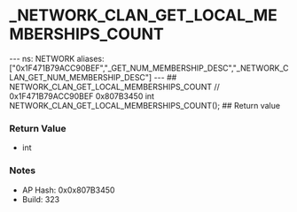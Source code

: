 # _NETWORK_CLAN_GET_LOCAL_MEMBERSHIPS_COUNT

--- ns: NETWORK aliases: ["0x1F471B79ACC90BEF","_GET_NUM_MEMBERSHIP_DESC","_NETWORK_CLAN_GET_NUM_MEMBERSHIP_DESC"] --- ## NETWORK_CLAN_GET_LOCAL_MEMBERSHIPS_COUNT  // 0x1F471B79ACC90BEF 0x807B3450 int NETWORK_CLAN_GET_LOCAL_MEMBERSHIPS_COUNT();  ## Return value

### Return Value
* int

### Notes
* AP Hash: 0x0x807B3450
* Build: 323


